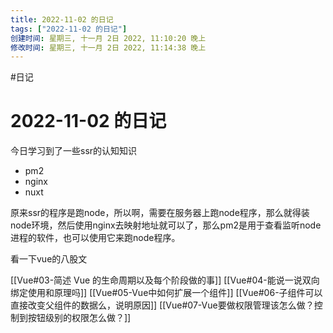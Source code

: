 ```yaml
---
title: 2022-11-02 的日记
tags: ["2022-11-02 的日记"]
创建时间: 星期三, 十一月 2日 2022, 11:10:20 晚上
修改时间: 星期三, 十一月 2日 2022, 11:14:38 晚上
---
```

#日记

# 2022-11-02 的日记

今日学习到了一些ssr的认知知识

- pm2
- nginx
- nuxt

原来ssr的程序是跑node，所以啊，需要在服务器上跑node程序，那么就得装node环境，然后使用nginx去映射地址就可以了，那么pm2是用于查看监听node进程的软件，也可以使用它来跑node程序。

看一下vue的八股文

[[Vue#03-简述 Vue 的生命周期以及每个阶段做的事]]
[[Vue#04-能说一说双向绑定使用和原理吗]]
[[Vue#05-Vue中如何扩展一个组件]]
[[Vue#06-子组件可以直接改变父组件的数据么，说明原因]]
[[Vue#07-Vue要做权限管理该怎么做？控制到按钮级别的权限怎么做？]]